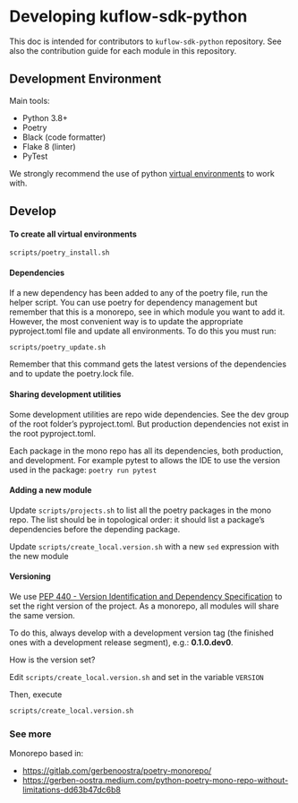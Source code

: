# Developing kuflow-sdk-python

This doc is intended for contributors to `kuflow-sdk-python` repository. See also the contribution guide for each module in this repository.

## Development Environment

Main tools:

- Python 3.8+
- Poetry
- Black (code formatter)
- Flake 8 (linter)
- PyTest

We strongly recommend the use of python [virtual environments](https://packaging.python.org/en/latest/tutorials/installing-packages/#creating-virtual-environments) to work with.

## Develop

#### To create all virtual environments

```shell
scripts/poetry_install.sh
```

#### Dependencies

If a new dependency has been added to any of the poetry file, run the helper script. You can use poetry for dependency management but remember that this is a monorepo, see in which module you want to add it. However, the most convenient way is to update the appropriate pyproject.toml file and update all environments. To do this you must run:

```bash
scripts/poetry_update.sh
```

Remember that this command gets the latest versions of the dependencies and to update the poetry.lock file.

#### Sharing development utilities

Some development utilities are repo wide dependencies. See the dev group of the root folder’s pyproject.toml. But production dependencies not exist in the root pyproject.toml.

Each package in the mono repo has all its dependencies, both production, and development. For example pytest to allows the IDE to use the version used in the package: `poetry run pytest`

#### Adding a new module

Update `scripts/projects.sh` to list all the poetry packages in the mono repo. The list should be in topological order: it should list a package’s dependencies before the depending package.

Update `scripts/create_local.version.sh` with a new `sed` expression with the new module

#### Versioning

We use [PEP 440 - Version Identification and Dependency Specification](https://peps.python.org/pep-0440/) to set the right version of the project. As a monorepo, all modules will share the same version.

To do this, always develop with a development version tag (the finished ones with a development release segment), e.g.: **0.1.0.dev0**.

How is the version set?

Edit `scripts/create_local.version.sh` and set in the variable `VERSION`

Then, execute

```bash
scripts/create_local.version.sh
```

### See more

Monorepo based in:

- https://gitlab.com/gerbenoostra/poetry-monorepo/
- https://gerben-oostra.medium.com/python-poetry-mono-repo-without-limitations-dd63b47dc6b8
